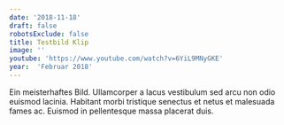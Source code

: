 ```yaml
---
date: '2018-11-18'
draft: false
robotsExclude: false
title: Testbild Klip
image: ''
youtube: 'https://www.youtube.com/watch?v=6YiL9MNyGKE'
year:  'Februar 2018'
---
```

Ein meisterhaftes Bild. Ullamcorper a lacus vestibulum sed arcu non odio euismod lacinia. Habitant morbi tristique senectus et netus et malesuada fames ac. Euismod in pellentesque massa placerat duis.